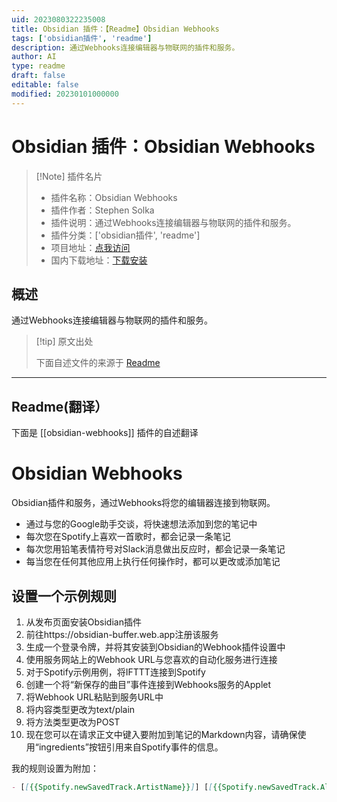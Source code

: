 ```yaml
---
uid: 2023080322235008
title: Obsidian 插件：【Readme】Obsidian Webhooks
tags: ['obsidian插件', 'readme']
description: 通过Webhooks连接编辑器与物联网的插件和服务。
author: AI
type: readme
draft: false
editable: false
modified: 20230101000000
---
```


# Obsidian 插件：Obsidian Webhooks

> [!Note] 插件名片
> - 插件名称：Obsidian Webhooks
> - 插件作者：Stephen Solka
> - 插件说明：通过Webhooks连接编辑器与物联网的插件和服务。
> - 插件分类：['obsidian插件', 'readme']
> - 项目地址：[点我访问](https://github.com/trashhalo/obsidian-webhooks)
> - 国内下载地址：[下载安装](https://pkmer.cn/products/plugin/pluginMarket/?obsidian-webhooks)

## 概述

通过Webhooks连接编辑器与物联网的插件和服务。



> [!tip] 原文出处
> 
>下面自述文件的来源于 [Readme](https://ghproxy.net/https://raw.githubusercontent.com/trashhalo/obsidian-webhooks/master/README.md)
> 

---

## Readme(翻译）

下面是 [[obsidian-webhooks]] 插件的自述翻译


# Obsidian Webhooks

Obsidian插件和服务，通过Webhooks将您的编辑器连接到物联网。

- 通过与您的Google助手交谈，将快速想法添加到您的笔记中
- 每次您在Spotify上喜欢一首歌时，都会记录一条笔记
- 每次您用铅笔表情符号对Slack消息做出反应时，都会记录一条笔记
- 每当您在任何其他应用上执行任何操作时，都可以更改或添加笔记

## 设置一个示例规则

1. 从发布页面安装Obsidian插件
2. 前往https://obsidian-buffer.web.app注册该服务
3. 生成一个登录令牌，并将其安装到Obsidian的Webhook插件设置中
4. 使用服务网站上的Webhook URL与您喜欢的自动化服务进行连接
5. 对于Spotify示例用例，将IFTTT连接到Spotify
6. 创建一个将“新保存的曲目”事件连接到Webhooks服务的Applet
7. 将Webhook URL粘贴到服务URL中
8. 将内容类型更改为text/plain
9. 将方法类型更改为POST
10. 现在您可以在请求正文中键入要附加到笔记的Markdown内容，请确保使用“ingredients”按钮引用来自Spotify事件的信息。

我的规则设置为附加：

```markdown
- [[{{Spotify.newSavedTrack.ArtistName}}]] [[{{Spotify.newSavedTrack.AlbumName}}]] - {{Spotify.newSavedTrack.TrackName}}
```



